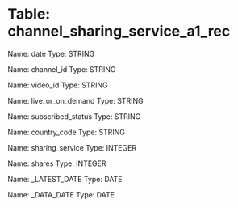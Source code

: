 Table: channel_sharing_service_a1_rec
=====================================

Name: date
Type: STRING

Name: channel_id
Type: STRING

Name: video_id
Type: STRING

Name: live_or_on_demand
Type: STRING

Name: subscribed_status
Type: STRING

Name: country_code
Type: STRING

Name: sharing_service
Type: INTEGER

Name: shares
Type: INTEGER

Name: _LATEST_DATE
Type: DATE

Name: _DATA_DATE
Type: DATE

